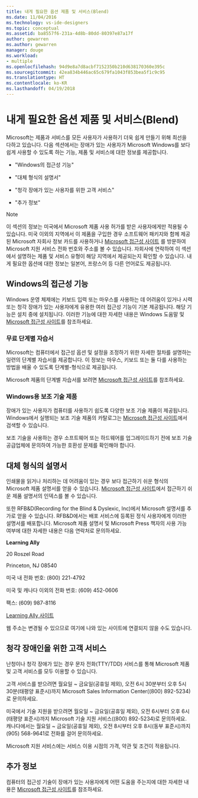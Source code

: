 ```yaml
---
title: 내게 필요한 옵션 제품 및 서비스(Blend)
ms.date: 11/04/2016
ms.technology: vs-ide-designers
ms.topic: conceptual
ms.assetid: ba8557f6-231a-4d8b-80dd-80397e87a17f
author: gewarren
ms.author: gewarren
manager: douge
ms.workload:
- multiple
ms.openlocfilehash: 94d9e8a7d8acbf7152350b210d638170360e395c
ms.sourcegitcommit: 42ea834b446ac65c679fa1043f853bea5f1c9c95
ms.translationtype: HT
ms.contentlocale: ko-KR
ms.lasthandoff: 04/19/2018
---
```

# <a name="accessibility-products-and-services-blend"></a>내게 필요한 옵션 제품 및 서비스(Blend)
Microsoft는 제품과 서비스를 모든 사용자가 사용하기 더욱 쉽게 만들기 위해 최선을 다하고 있습니다. 다음 섹션에서는 장애가 있는 사용자가 Microsoft Windows를 보다 쉽게 사용할 수 있도록 하는 기능, 제품 및 서비스에 대한 정보를 제공합니다.

-   "Windows의 접근성 기능"

-   "대체 형식의 설명서"

-   "청각 장애가 있는 사용자를 위한 고객 서비스"

-   "추가 정보"

> [!NOTE]
>  이 섹션의 정보는 미국에서 Microsoft 제품 사용 허가를 받은 사용자에게만 적용될 수 있습니다. 미국 이외의 지역에서 이 제품을 구입한 경우 소프트웨어 패키지와 함께 제공된 Microsoft 자회사 정보 카드를 사용하거나 [Microsoft 접근성 사이트](http://go.microsoft.com/fwlink/?LinkID=75069) 를 방문하여 Microsoft 지원 서비스 전화 번호와 주소를 볼 수 있습니다. 자회사에 연락하여 이 섹션에서 설명하는 제품 및 서비스 유형이 해당 지역에서 제공되는지 확인할 수 있습니다. 내게 필요한 옵션에 대한 정보는 일본어, 프랑스어 등 다른 언어로도 제공됩니다.

## <a name="accessibility-features-of-windows"></a>Windows의 접근성 기능
 Windows 운영 체제에는 키보드 입력 또는 마우스를 사용하는 데 어려움이 있거나 시력 또는 청각 장애가 있는 사용자에게 유용한 여러 접근성 기능이 기본 제공됩니다. 해당 기능은 설치 중에 설치됩니다. 이러한 기능에 대한 자세한 내용은 Windows 도움말 및 [Microsoft 접근성 사이트](http://go.microsoft.com/fwlink/?LinkID=75069)를 참조하세요.

### <a name="free-step-by-step-tutorials"></a>무료 단계별 자습서
 Microsoft는 컴퓨터에서 접근성 옵션 및 설정을 조정하기 위한 자세한 절차를 설명하는 일련의 단계별 자습서를 제공합니다. 이 정보는 마우스, 키보드 또는 둘 다를 사용하는 방법을 배울 수 있도록 단계별-형식으로 제공됩니다.

 Microsoft 제품의 단계별 자습서를 보려면 [Microsoft 접근성 사이트](http://go.microsoft.com/fwlink/?LinkID=75069)를 참조하세요.

### <a name="assistive-technology-products-for-windows"></a>Windows용 보조 기술 제품
 장애가 있는 사용자가 컴퓨터를 사용하기 쉽도록 다양한 보조 기술 제품이 제공됩니다. Windows에서 실행되는 보조 기술 제품의 카탈로그는 [Microsoft 접근성 사이트](http://go.microsoft.com/fwlink/?LinkID=75069)에서 검색할 수 있습니다.

 보조 기술을 사용하는 경우 소프트웨어 또는 하드웨어를 업그레이드하기 전에 보조 기술 공급업체에 문의하여 가능한 호환성 문제를 확인해야 합니다.

## <a name="documentation-in-alternative-formats"></a>대체 형식의 설명서
 인쇄물을 읽거나 처리하는 데 어려움이 있는 경우 보다 접근하기 쉬운 형식의 Microsoft 제품 설명서를 얻을 수 있습니다. [Microsoft 접근성 사이트](http://go.microsoft.com/fwlink/?LinkID=75069)에서 접근하기 쉬운 제품 설명서의 인덱스를 볼 수 있습니다.

 또한 RFB&D(Recording for the Blind & Dyslexic, Inc)에서 Microsoft 설명서를 추가로 얻을 수 있습니다. RFB&D에서는 배포 서비스에 등록된 정식 사용자에게 이러한 설명서를 배포합니다. Microsoft 제품 설명서 및 Microsoft Press 책자의 사용 가능 여부에 대한 자세한 내용은 다음 연락처로 문의하세요.

 **Learning Ally**

 20 Roszel Road

 Princeton, NJ 08540

 미국 내 전화 번호: (800) 221-4792

 미국 및 캐나다 이외의 전화 번호: (609) 452-0606

 팩스: (609) 987-8116

 [Learning Ally 사이트](http://go.microsoft.com/fwlink/?LinkId=111110)

 웹 주소는 변경될 수 있으므로 여기에 나와 있는 사이트에 연결되지 않을 수도 있습니다.

## <a name="customer-service-for-people-people-with-hearing-impairments"></a>청각 장애인을 위한 고객 서비스
 난청이나 청각 장애가 있는 경우 문자 전화(TTY/TDD) 서비스를 통해 Microsoft 제품 및 고객 서비스를 모두 이용할 수 있습니다.

 고객 서비스를 받으려면 월요일 ~ 금요일(공휴일 제외), 오전 6시 30분부터 오후 5시 30분(태평양 표준시)까지 Microsoft Sales Information Center((800) 892-5234)로 문의하세요.

 미국에서 기술 지원을 받으려면 월요일 ~ 금요일(공휴일 제외), 오전 6시부터 오후 6시(태평양 표준시)까지 Microsoft 기술 지원 서비스((800) 892-5234)로 문의하세요. 캐나다에서는 월요일 ~ 금요일(공휴일 제외), 오전 8시부터 오후 8시(동부 표준시)까지 (905) 568-9641로 전화를 걸어 문의하세요.

 Microsoft 지원 서비스에는 서비스 이용 시점의 가격, 약관 및 조건이 적용됩니다.

## <a name="for-more-information"></a>추가 정보
 컴퓨터의 접근성 기술이 장애가 있는 사용자에게 어떤 도움을 주는지에 대한 자세한 내용은 [Microsoft 접근성 사이트](http://go.microsoft.com/fwlink/?LinkID=75069)를 참조하세요.